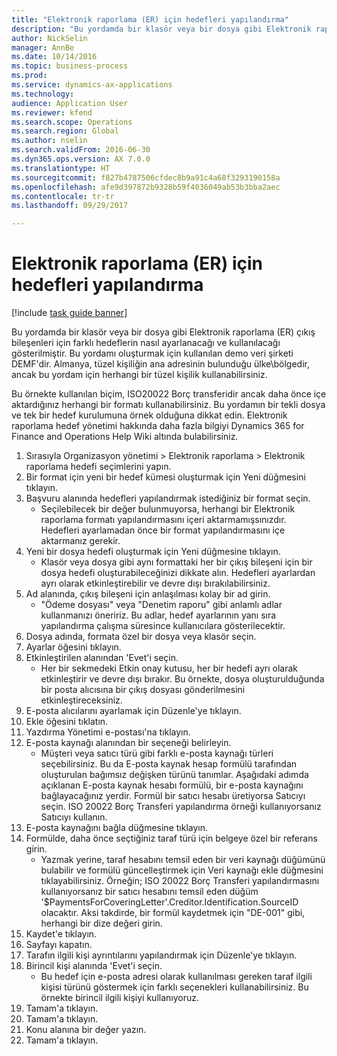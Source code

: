 ```yaml
--- 
title: "Elektronik raporlama (ER) için hedefleri yapılandırma"
description: "Bu yordamda bir klasör veya bir dosya gibi Elektronik raporlama (ER) çıkış bileşenleri için farklı hedeflerin nasıl ayarlanacağı ve kullanılacağı gösterilmiştir."
author: NickSelin
manager: AnnBe
ms.date: 10/14/2016
ms.topic: business-process
ms.prod: 
ms.service: dynamics-ax-applications
ms.technology: 
audience: Application User
ms.reviewer: kfend
ms.search.scope: Operations
ms.search.region: Global
ms.author: nselin
ms.search.validFrom: 2016-06-30
ms.dyn365.ops.version: AX 7.0.0
ms.translationtype: HT
ms.sourcegitcommit: f827b4787506cfdec8b9a91c4a68f3293190158a
ms.openlocfilehash: afe9d397872b9328b59f4036049ab53b3bba2aec
ms.contentlocale: tr-tr
ms.lasthandoff: 09/29/2017

---
```

# <a name="configure-destinations-for-electronic-reporting-er"></a>Elektronik raporlama (ER) için hedefleri yapılandırma

[!include [task guide banner](../../includes/task-guide-banner.md)]

Bu yordamda bir klasör veya bir dosya gibi Elektronik raporlama (ER) çıkış bileşenleri için farklı hedeflerin nasıl ayarlanacağı ve kullanılacağı gösterilmiştir. Bu yordamı oluşturmak için kullanılan demo veri şirketi DEMF'dir. Almanya, tüzel kişiliğin ana adresinin bulunduğu ülke\bölgedir, ancak bu yordam için herhangi bir tüzel kişilik kullanabilirsiniz. 

Bu örnekte kullanılan biçim, ISO20022 Borç transferidir ancak daha önce içe aktardığınız herhangi bir formatı kullanabilirsiniz. Bu yordamın bir tekli dosya ve tek bir hedef kurulumuna örnek olduğuna dikkat edin. Elektronik raporlama hedef yönetimi hakkında daha fazla bilgiyi Dynamics 365 for Finance and Operations Help Wiki altında bulabilirsiniz.

1. Sırasıyla Organizasyon yönetimi > Elektronik raporlama > Elektronik raporlama hedefi seçimlerini yapın.
2. Bir format için yeni bir hedef kümesi oluşturmak için Yeni düğmesini tıklayın.
3. Başvuru alanında hedefleri yapılandırmak istediğiniz bir format seçin.
    * Seçilebilecek bir değer bulunmuyorsa, herhangi bir Elektronik raporlama formatı yapılandırmasını içeri aktarmamışsınızdır. Hedefleri ayarlamadan önce bir format yapılandırmasını içe aktarmanız gerekir.  
4. Yeni bir dosya hedefi oluşturmak için Yeni düğmesine tıklayın.
    * Klasör veya dosya gibi aynı formattaki her bir çıkış bileşeni için bir dosya hedefi oluşturabileceğinizi dikkate alın. Hedefleri ayarlardan ayrı olarak etkinleştirebilir ve devre dışı bırakılabilirsiniz.  
5. Ad alanında, çıkış bileşeni için anlaşılması kolay bir ad girin.
    * "Ödeme dosyası" veya "Denetim raporu" gibi anlamlı adlar kullanmanızı öneririz. Bu adlar, hedef ayarlarının yanı sıra yapılandırma çalışma süresince kullanıcılara gösterilecektir.  
6. Dosya adında, formata özel bir dosya veya klasör seçin.
7. Ayarlar öğesini tıklayın.
8. Etkinleştirilen alanından 'Evet'i seçin.
    * Her bir sekmedeki Etkin onay kutusu, her bir hedefi ayrı olarak etkinleştirir ve devre dışı bırakır. Bu örnekte, dosya oluşturulduğunda bir posta alıcısına bir çıkış dosyası gönderilmesini etkinleştireceksiniz.  
9. E-posta alıcılarını ayarlamak için Düzenle'ye tıklayın.
10. Ekle öğesini tıklatın.
11. Yazdırma Yönetimi e-postası'na tıklayın.
12. E-posta kaynağı alanından bir seçeneği belirleyin.
    * Müşteri veya satıcı türü gibi farklı e-posta kaynağı türleri seçebilirsiniz. Bu da E-posta kaynak hesap formülü tarafından oluşturulan bağımsız değişken türünü tanımlar. Aşağıdaki adımda açıklanan E-posta kaynak hesabı formülü, bir e-posta kaynağını bağlayacağınız yerdir. Formül bir satıcı hesabı üretiyorsa Satıcıyı seçin. ISO 20022 Borç Transferi yapılandırma örneği kullanıyorsanız Satıcıyı kullanın.  
13. E-posta kaynağını bağla düğmesine tıklayın.
14. Formülde, daha önce seçtiğiniz taraf türü için belgeye özel bir referans girin.
    * Yazmak yerine, taraf hesabını temsil eden bir veri kaynağı düğümünü bulabilir ve formülü güncelleştirmek için Veri kaynağı ekle düğmesini tıklayabilirsiniz. Örneğin; ISO 20022 Borç Transferi yapılandırmasını kullanıyorsanız bir satıcı hesabını temsil eden düğüm '$PaymentsForCoveringLetter'.Creditor.Identification.SourceID olacaktır. Aksi takdirde, bir formül kaydetmek için "DE-001" gibi, herhangi bir dize değeri girin.  
15. Kaydet'e tıklayın.
16. Sayfayı kapatın.
17. Tarafın ilgili kişi ayrıntılarını yapılandırmak için Düzenle'ye tıklayın.
18. Birincil kişi alanında 'Evet'i seçin.
    * Bu hedef için e-posta adresi olarak kullanılması gereken taraf ilgili kişisi türünü göstermek için farklı seçenekleri kullanabilirsiniz. Bu örnekte birincil ilgili kişiyi kullanıyoruz.  
19. Tamam'a tıklayın.
20. Tamam'a tıklayın.
21. Konu alanına bir değer yazın.
22. Tamam'a tıklayın.


